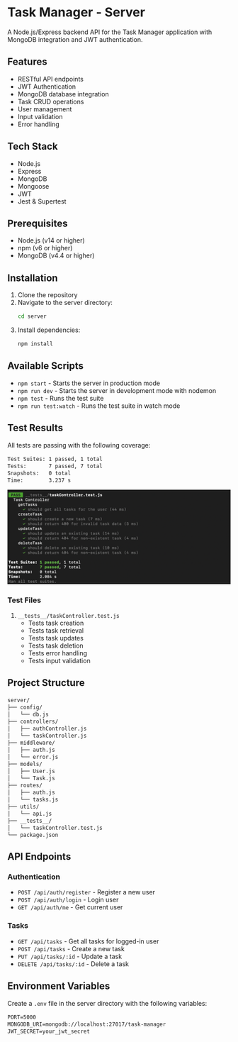# Task Manager - Server

A Node.js/Express backend API for the Task Manager application with MongoDB integration and JWT authentication.

## Features

- RESTful API endpoints
- JWT Authentication
- MongoDB database integration
- Task CRUD operations
- User management
- Input validation
- Error handling

## Tech Stack

- Node.js
- Express
- MongoDB
- Mongoose
- JWT
- Jest & Supertest

## Prerequisites

- Node.js (v14 or higher)
- npm (v6 or higher)
- MongoDB (v4.4 or higher)

## Installation

1. Clone the repository
2. Navigate to the server directory:
   ```bash
   cd server
   ```
3. Install dependencies:
   ```bash
   npm install
   ```

## Available Scripts

- `npm start` - Starts the server in production mode
- `npm run dev` - Starts the server in development mode with nodemon
- `npm test` - Runs the test suite
- `npm run test:watch` - Runs the test suite in watch mode

## Test Results

All tests are passing with the following coverage:

```
Test Suites: 1 passed, 1 total
Tests:       7 passed, 7 total
Snapshots:   0 total
Time:        3.237 s
```
![Test img](server-test.png)

### Test Files

1. `__tests__/taskController.test.js`
   - Tests task creation
   - Tests task retrieval
   - Tests task updates
   - Tests task deletion
   - Tests error handling
   - Tests input validation

## Project Structure

```
server/
├── config/
│   └── db.js
├── controllers/
│   ├── authController.js
│   └── taskController.js
├── middleware/
│   ├── auth.js
│   └── error.js
├── models/
│   ├── User.js
│   └── Task.js
├── routes/
│   ├── auth.js
│   └── tasks.js
├── utils/
│   └── api.js
├── __tests__/
│   └── taskController.test.js
└── package.json
```

## API Endpoints

### Authentication
- `POST /api/auth/register` - Register a new user
- `POST /api/auth/login` - Login user
- `GET /api/auth/me` - Get current user

### Tasks
- `GET /api/tasks` - Get all tasks for logged-in user
- `POST /api/tasks` - Create a new task
- `PUT /api/tasks/:id` - Update a task
- `DELETE /api/tasks/:id` - Delete a task

## Environment Variables

Create a `.env` file in the server directory with the following variables:

```
PORT=5000
MONGODB_URI=mongodb://localhost:27017/task-manager
JWT_SECRET=your_jwt_secret
```